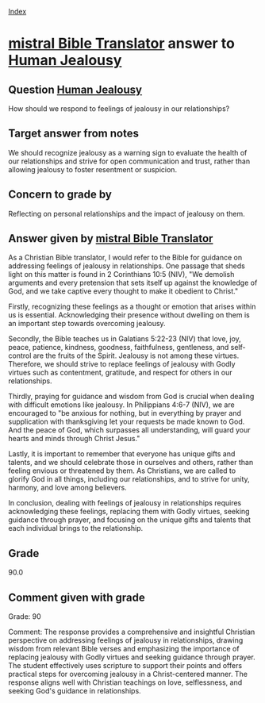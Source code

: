 
[Index](../../index.md)
# [mistral Bible Translator](../../answering_models/mistral_Bible_Translator.md) answer to [Human Jealousy](../../questions/Human_Jealousy.md)

## Question [Human Jealousy](../../questions/Human_Jealousy.md)
How should we respond to feelings of jealousy in our relationships?

## Target answer from notes
We should recognize jealousy as a warning sign to evaluate the health of our relationships and strive for open communication and trust, rather than allowing jealousy to foster resentment or suspicion.

## Concern to grade by
Reflecting on personal relationships and the impact of jealousy on them.

## Answer given by [mistral Bible Translator](../../answering_models/mistral_Bible_Translator.md)
 As a Christian Bible translator, I would refer to the Bible for guidance on addressing feelings of jealousy in relationships. One passage that sheds light on this matter is found in 2 Corinthians 10:5 (NIV), "We demolish arguments and every pretension that sets itself up against the knowledge of God, and we take captive every thought to make it obedient to Christ."

Firstly, recognizing these feelings as a thought or emotion that arises within us is essential. Acknowledging their presence without dwelling on them is an important step towards overcoming jealousy.

Secondly, the Bible teaches us in Galatians 5:22-23 (NIV) that love, joy, peace, patience, kindness, goodness, faithfulness, gentleness, and self-control are the fruits of the Spirit. Jealousy is not among these virtues. Therefore, we should strive to replace feelings of jealousy with Godly virtues such as contentment, gratitude, and respect for others in our relationships.

Thirdly, praying for guidance and wisdom from God is crucial when dealing with difficult emotions like jealousy. In Philippians 4:6-7 (NIV), we are encouraged to "be anxious for nothing, but in everything by prayer and supplication with thanksgiving let your requests be made known to God. And the peace of God, which surpasses all understanding, will guard your hearts and minds through Christ Jesus."

Lastly, it is important to remember that everyone has unique gifts and talents, and we should celebrate those in ourselves and others, rather than feeling envious or threatened by them. As Christians, we are called to glorify God in all things, including our relationships, and to strive for unity, harmony, and love among believers.

In conclusion, dealing with feelings of jealousy in relationships requires acknowledging these feelings, replacing them with Godly virtues, seeking guidance through prayer, and focusing on the unique gifts and talents that each individual brings to the relationship.

## Grade
90.0

## Comment given with grade
Grade: 90

Comment: The response provides a comprehensive and insightful Christian perspective on addressing feelings of jealousy in relationships, drawing wisdom from relevant Bible verses and emphasizing the importance of replacing jealousy with Godly virtues and seeking guidance through prayer. The student effectively uses scripture to support their points and offers practical steps for overcoming jealousy in a Christ-centered manner. The response aligns well with Christian teachings on love, selflessness, and seeking God's guidance in relationships.
